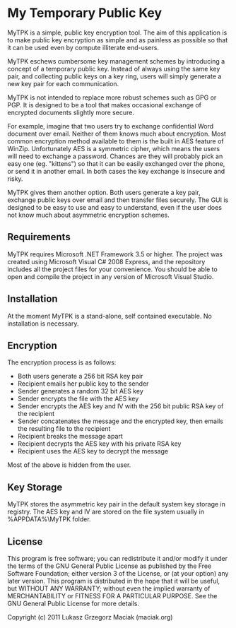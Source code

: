 My Temporary Public Key
=======================

MyTPK is a simple, public key encryption tool. The aim of this application is to make public key encryption as simple and as painless as possible so that it can be used even by compute illiterate end-users.

MyTPK eschews cumbersome key management schemes by introducing a concept of a temporary public key. Instead of always using the same key pair, and collecting public keys on a key ring, users will simply generate a new key pair for each communication.

MyTPK is not intended to replace more robust schemes such as GPG or PGP. It is designed to be a tool that makes occasional exchange of encrypted documents slightly more secure.

For example, imagine that two users try to exchange confidential Word document over email. Neither of them knows much about encryption. Most common encryption method available to them is the built in AES feature of WinZip. Unfortunately AES is a symmetric cipher, which means the users will need to exchange a password. Chances are they will probably pick an easy one (eg. "kittens") so that it can be easily exchanged over the phone, or send it in another email. In both cases the key exchange is insecure and risky.

MyTPK gives them another option. Both users generate a key pair, exchange public keys over email and then transfer files securely. The GUI is designed to be easy to use and easy to understand, even if the user does not know much about asymmetric encryption schemes.

Requirements
------------

MyTPK requires Microsoft .NET Framework 3.5 or higher. The project was created using Microsoft Visual C# 2008 Express, and the repository includes all the project files for your convenience. You should be able to open and compile the project in any version of Microsoft Visual Studio.

Installation
------------

At the moment MyTPK is a stand-alone, self contained executable. No installation is necessary.


Encryption
----------

The encryption process is as follows:

- Both users generate a 256 bit RSA key pair
- Recipient emails her public key to the sender
- Sender generates a random 32 bit AES key
- Sender encrypts the file with the AES key
- Sender encrypts the AES key and IV with the 256 bit public RSA key of the recipient
- Sender concatenates the message and the encrypted key, then emails the resulting file to the recipient
- Recipient breaks the message apart
- Recipient decrypts the AES key with his private RSA key
- Recipient uses the AES key to decrypt the message

Most of the above is hidden from the user.


Key Storage
-----------

MyTPK stores the asymmetric key pair in the default system key storage in registry. The AES key and IV are stored on the file system usually in %APPDATA%\MyTPK folder.

License
-------

This program is free software; you can redistribute it and/or modify it under the terms of the GNU General Public License as published by the Free Software Foundation; either version 3 of the License, or (at your option) any later version. This program is distributed in the hope that it will be useful, but WITHOUT ANY WARRANTY; without even the implied warranty of MERCHANTABILITY or FITNESS FOR A PARTICULAR PURPOSE. See the GNU General Public License for more details.

Copyright (c) 2011 Lukasz Grzegorz Maciak (maciak.org)


